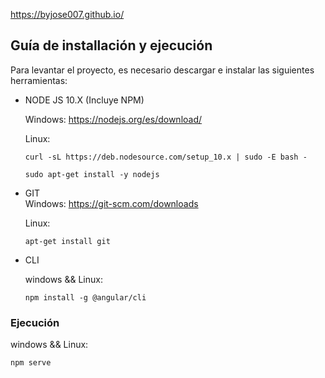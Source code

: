 https://byjose007.github.io/

## Guía de installación y ejecución

Para levantar el proyecto, es necesario descargar e instalar las siguientes herramientas:

- NODE JS 10.X (Incluye NPM) 

  Windows: https://nodejs.org/es/download/
  
  Linux:    
  ```
  curl -sL https://deb.nodesource.com/setup_10.x | sudo -E bash -
  ```
  ```
  sudo apt-get install -y nodejs
  ```


- GIT 		
  Windows: https://git-scm.com/downloads
  
  Linux:  
  ``` 
  apt-get install git
  ```

- CLI

   windows && Linux: 
   ```
   npm install -g @angular/cli 
    ```
### Ejecución 
  windows && Linux: 
   ```
   npm serve
